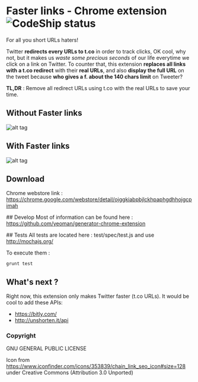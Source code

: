 # Faster links - Chrome extension ![CodeShip status](https://codeship.com/projects/4e9da340-5350-0133-0aa6-76919038d6b2/status?branch=master)

For all you short URLs haters!

Twitter **redirects every URLs to t.co** in order to track clicks, OK cool, why not, but it makes us *waste some precious seconds* of our life everytime we click on a link on Twitter.
To counter that, this extension **replaces all links with a t.co redirect** with their **real URLs**, and also **display the full URL** on the tweet because **who gives a f. about the 140 chars limit** on Tweeter?

**TL,DR** : Remove all redirect URLs using t.co with the real URLs to save your time. 

## Without Faster links
![alt tag](https://raw.githubusercontent.com/polomarcus/faster-links/master/app/images/TweetWithoutFasterLink.png)
## With Faster links
![alt tag](https://raw.githubusercontent.com/polomarcus/faster-links/master/app/images/TweetWithFasterLink.png)

## Download
Chrome webstore link : https://chrome.google.com/webstore/detail/ojggkiabpbjlckhpaphgdhhojgcpimah

## Develop 
Most of information can be found here : https://github.com/yeoman/generator-chrome-extension

## Tests
All tests are located here : test/spec/test.js and use http://mochajs.org/
 
To execute them :
```
grunt test
```

## What's next ?
Right now, this extension only makes Twitter faster (t.co URLs).
It would be cool to add these APIs:
* https://bitly.com/
* http://unshorten.it/api

### Copyright
GNU GENERAL PUBLIC LICENSE

Icon from https://www.iconfinder.com/icons/353839/chain_link_seo_icon#size=128 under Creative Commons (Attribution 3.0 Unported)
